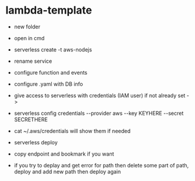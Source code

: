 # lambda-template

- new folder
- open in cmd
- serverless create -t aws-nodejs
- rename service

- configure function and events
- configure .yaml with DB info
- give access to serverless with credentials (IAM user) if not already set ->
- serverless config credentials --provider aws --key KEYHERE --secret SECRETHERE
- cat ~/.aws/credentials will show them if needed
- serverless deploy
- copy endpoint and bookmark if you want
- if you try to deplay and get error for path then delete some part of path, deploy and add new path then deploy again
